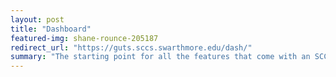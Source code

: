 ```yaml
---
layout: post
title: "Dashboard"
featured-img: shane-rounce-205187
redirect_url: "https://guts.sccs.swarthmore.edu/dash/"
summary: "The starting point for all the features that come with an SCCS account."
---
```

